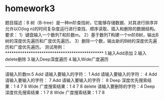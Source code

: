 # homework3
题目描述：B 树（B-tree）是一种m阶查找树，它能够存储数据、对其进行排序并允许以O(log  n)的时间复杂度运行进行查找、顺序读取、插入和删除的数据结构。 要求： 1）键盘输入一个数列T和阶数m。 2）基于数列T构建一个m阶B树，输出B树的深度优先遍历和广度优先遍历。 3）删除一个数，输出新的B树的深度优先遍历和广度优先遍历。
测试用例：**********************************************
1.输入Add添加
2.输入delete删除
3.输入Deep深度遍历
4.输入Wide广度遍历
**********************************************
请输入阶数m:5
Add
请输入要输入的字符：
1
Add
请输入要输入的字符：
4
Add
请输入要输入的字符：
7
Add
请输入要输入的字符：
8
Deep
深度优先搜索结果：1 4 7 8
Wide
广度搜索结果：1 4 7 8
delete
请输入要删除的字符：4
Deep
深度优先搜索结果：1 7 8
Wide
广度搜索结果：1 7 8



